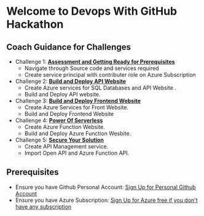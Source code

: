 # Welcome to Devops With GitHub Hackathon

## Coach Guidance for Challenges
- Challenge 1: **[Assessment and Getting Ready for Prerequisites](./Challenge01.md)**
   - Navigate through Source code and services required
   - Create service principal with contributer role on Azure Subscription
 - Challenge 2: **[Build and Deploy API Website](./Challenge02.md)**
   - Create Azure services for SQL Databases and API Website .
   - Build and Deploy API website.
- Challenge 3: **[Build and Deploy Frontend Website](./Challenge03.md)**
   - Create Azure Services for Front Website.
   - Build and Deploy Frontend Website
- Challenge 4: **[Power Of Serverless](./Challenge04.md)**
   - Create Azure Function Website.
   - Build and Deploy Azure Function Wesbite.
- Challenge 5: **[Secure Your Solution](./Challenge05.md)**
   - Create API Management service.
   - Import Open API and Azure Function API.


## Prerequisites

- Ensure you have Github Personal Account: [Sign Up for Personal Github Account](https://github.com)
- Ensure you have Azure Subscription: [Sign Up for Azure free if you don't have any subscription](https://azure.microsoft.com/en-us/free/)
